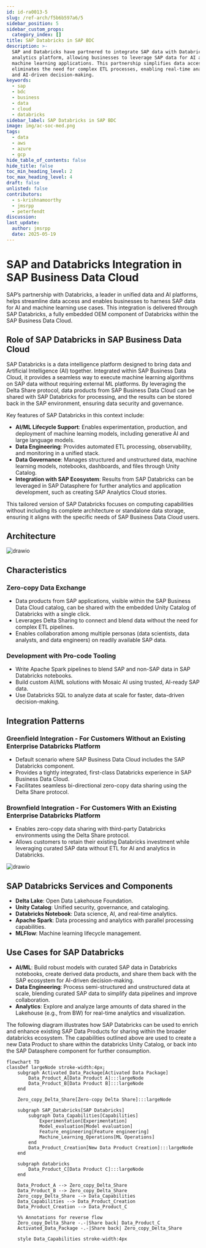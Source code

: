 ```yaml
---
id: id-ra0013-5
slug: /ref-arch/f5b6b597a6/5
sidebar_position: 5
sidebar_custom_props:
  category_index: []
title: SAP Databricks in SAP BDC
description: >-
  SAP and Databricks have partnered to integrate SAP data with Databricks AI and
  analytics platform, allowing businesses to leverage SAP data for AI and
  machine learning applications. This partnership simplifies data access and
  eliminates the need for complex ETL processes, enabling real-time analytics
  and AI-driven decision-making.
keywords:
  - sap
  - bdc
  - business
  - data
  - cloud
  - databricks
sidebar_label: SAP Databricks in SAP BDC
image: img/ac-soc-med.png
tags:
  - data
  - aws
  - azure
  - gcp
hide_table_of_contents: false
hide_title: false
toc_min_heading_level: 2
toc_max_heading_level: 4
draft: false
unlisted: false
contributors:
  - s-krishnamoorthy
  - jmsrpp
  - peterfendt
discussion: 
last_update:
  author: jmsrpp
  date: 2025-05-19
---
```


# SAP and Databricks Integration in SAP Business Data Cloud

SAP’s partnership with Databricks, a leader in unified data and AI platforms, helps streamline data access and enables businesses to harness SAP data for AI and machine learning use cases. This integration is delivered through SAP Databricks, a fully embedded OEM component of Databricks within the SAP Business Data Cloud.

## Role of SAP Databricks in SAP Business Data Cloud

SAP Databricks is a data intelligence platform designed to bring data and Artificial Intelligence (AI) together. Integrated within SAP Business Data Cloud, it provides a seamless way to execute machine learning algorithms on SAP data without requiring external ML platforms. By leveraging the Delta Share protocol, data products from SAP Business Data Cloud can be shared with SAP Databricks for processing, and the results can be stored back in the SAP environment, ensuring data security and governance.

Key features of SAP Databricks in this context include:

-   **AI/ML Lifecycle Support**: Enables experimentation, production, and deployment of machine learning models, including generative AI and large language models.
-   **Data Engineering**: Provides automated ETL processing, observability, and monitoring in a unified stack.
-   **Data Governance**: Manages structured and unstructured data, machine learning models, notebooks, dashboards, and files through Unity Catalog.
-   **Integration with SAP Ecosystem**: Results from SAP Databricks can be leveraged in SAP Datasphere for further analytics and application development, such as creating SAP Analytics Cloud stories.

This tailored version of SAP Databricks focuses on computing capabilities without including its complete architecture or standalone data storage, ensuring it aligns with the specific needs of SAP Business Data Cloud users.

## Architecture

![drawio](drawio/bdc-databricks.drawio)

## Characteristics

### Zero-copy Data Exchange

-   Data products from SAP applications, visible within the SAP Business Data Cloud catalog, can be shared with the embedded Unity Catalog of Databricks with a single click.
-   Leverages Delta Sharing to connect and blend data without the need for complex ETL pipelines.
-   Enables collaboration among multiple personas (data scientists, data analysts, and data engineers) on readily available SAP data.

### Development with Pro-code Tooling

-   Write Apache Spark pipelines to blend SAP and non-SAP data in SAP Databricks notebooks.
-   Build custom AI/ML solutions with Mosaic AI using trusted, AI-ready SAP data.
-   Use Databricks SQL to analyze data at scale for faster, data-driven decision-making.

## Integration Patterns

### Greenfield Integration - For Customers Without an Existing Enterprise Databricks Platform

-   Default scenario where SAP Business Data Cloud includes the SAP Databricks component.
-   Provides a tightly integrated, first-class Databricks experience in SAP Business Data Cloud.
-   Facilitates seamless bi-directional zero-copy data sharing using the Delta Share protocol.

### Brownfield Integration - For Customers With an Existing Enterprise Databricks Platform

-   Enables zero-copy data sharing with third-party Databricks environments using the Delta Share protocol.
-   Allows customers to retain their existing Databricks investment while leveraging curated SAP data without ETL for AI and analytics in Databricks.

![drawio](drawio/bdc-databricks-brownfield.drawio)

## SAP Databricks Services and Components

-   **Delta Lake**: Open Data Lakehouse Foundation.
-   **Unity Catalog**: Unified security, governance, and cataloging.
-   **Databricks Notebook**: Data science, AI, and real-time analytics.
-   **Apache Spark**: Data processing and analytics with parallel processing capabilities.
-   **MLFlow**: Machine learning lifecycle management.

## Use Cases for SAP Databricks

-   **AI/ML**: Build robust models with curated SAP data in Databricks notebooks, create derived data products, and share them back with the SAP ecosystem for AI-driven decision-making.
-   **Data Engineering**: Process semi-structured and unstructured data at scale, blending curated SAP data to simplify data pipelines and improve collaboration.
-   **Analytics**: Explore and analyze large amounts of data shared in the Lakehouse (e.g., from BW) for real-time analytics and visualization.

The following diagram illustrates how SAP Databricks can be used to enrich and enhance existing SAP Data Products for sharing within the broader databricks ecosystem. The capabilities outlined above are used to create a new Data Product to share within the databricks Unity Catalog, or back into the SAP Datasphere component for further consumption.

```mermaid
flowchart TD
classDef largeNode stroke-width:4px;
    subgraph Activated_Data_Package[Activated Data Package]
        Data_Product_A[Data Product A]:::largeNode
        Data_Product_B[Data Product B]:::largeNode
    end

    Zero_copy_Delta_Share[Zero-copy Delta Share]:::largeNode

    subgraph SAP_Databricks[SAP Databricks]
        subgraph Data_Capabilities[Capabilities]
            Experimentation[Experimentation]
            Model_evaluation[Model evaluation]
            Feature_engineering[Feature engineering]
            Machine_Learning_Operations[ML Operations]
        end
        Data_Product_Creation[New Data Product Creation]:::largeNode
    end

    subgraph databricks
        Data_Product_C[Data Product C]:::largeNode
    end

    Data_Product_A --> Zero_copy_Delta_Share
    Data_Product_B --> Zero_copy_Delta_Share
    Zero_copy_Delta_Share --> Data_Capabilities
    Data_Capabilities --> Data_Product_Creation
    Data_Product_Creation --> Data_Product_C

    %% Annotations for reverse flow
    Zero_copy_Delta_Share -.-|Share back| Data_Product_C
    Activated_Data_Package -.-|Share back| Zero_copy_Delta_Share

    style Data_Capabilities stroke-width:4px
```